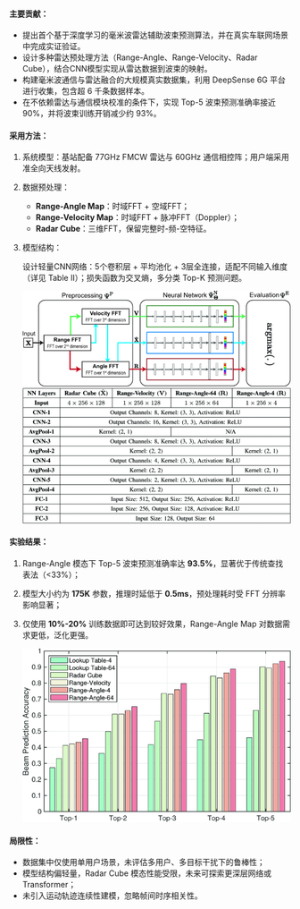 #### 主要贡献：

- 提出首个基于深度学习的毫米波雷达辅助波束预测算法，并在真实车联网场景中完成实证验证。
- 设计多种雷达预处理方法（Range-Angle、Range-Velocity、Radar Cube），结合CNN模型实现从雷达数据到波束的映射。
- 构建毫米波通信与雷达融合的大规模真实数据集，利用 DeepSense 6G 平台进行收集，包含超 6 千条数据样本。
- 在不依赖雷达与通信模块校准的条件下，实现 Top-5 波束预测准确率接近 90%，并将波束训练开销减少约 93%。

#### 采用方法：

1. 系统模型：基站配备 77GHz FMCW 雷达与 60GHz 通信相控阵；用户端采用准全向天线发射。

2. 数据预处理：

   - <strong>Range-Angle Map</strong>：时域FFT + 空域FFT；
   - <strong>Range-Velocity Map</strong>：时域FFT + 脉冲FFT（Doppler）；
   - <strong>Radar Cube</strong>：三维FFT，保留完整时-频-空特征。

3. 模型结构：

   设计轻量CNN网络：5个卷积层 + 平均池化 + 3层全连接，适配不同输入维度（详见 Table II）；损失函数为交叉熵，多分类 Top-K 预测问题。

   <img src="./img/3_1.gif" style="zoom:80%;" />

   <img src="./img/3_2.gif" style="zoom:80%;" />

#### 实验结果：

1. Range-Angle 模态下 Top-5 波束预测准确率达 <strong>93.5%</strong>，显著优于传统查找表法（<33%）；

2. 模型大小约为 <strong>175K</strong> 参数，推理时延低于 <strong>0.5ms</strong>，预处理耗时受 FFT 分辨率影响显著；

3. 仅使用 <strong>10%-20%</strong> 训练数据即可达到较好效果，Range-Angle Map 对数据需求更低，泛化更强。

   <img src="./img/3_3.gif" style="zoom:80%;" />

#### 局限性：

- 数据集中仅使用单用户场景，未评估多用户、多目标干扰下的鲁棒性；
- 模型结构偏轻量，Radar Cube 模态性能受限，未来可探索更深层网络或 Transformer；
- 未引入运动轨迹连续性建模，忽略帧间时序相关性。